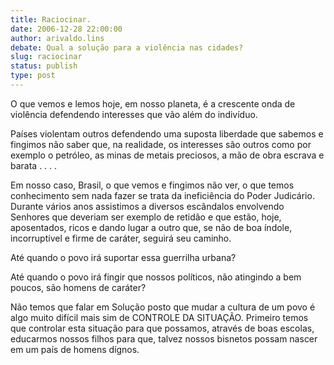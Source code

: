 ```yaml
---
title: Raciocinar.
date: 2006-12-28 22:00:00
author: arivaldo.lins
debate: Qual a solução para a violência nas cidades?
slug: raciocinar
status: publish 
type: post
---
```


O que vemos e lemos hoje, em nosso planeta, é a crescente onda de violência defendendo interesses que vão além do indivíduo.   

Países violentam outros defendendo uma suposta liberdade que sabemos e fingimos não saber que, na realidade, os interesses são outros como por exemplo o petróleo, as minas de metais preciosos, a mão de obra escrava e barata . . . .  

Em nosso caso, Brasil, o que vemos e fingimos não ver, o que temos conhecimento sem nada fazer se trata da ineficiência do Poder Judicário. Durante vários anos assistimos a diversos escândalos envolvendo Senhores que deveriam ser exemplo de retidão e que estão, hoje, aposentados, ricos e dando lugar a outro que, se não de boa índole, incorruptível e firme de caráter, seguirá seu caminho.  

Até quando o povo irá suportar essa guerrilha urbana?  

Até quando o povo irá fingir que nossos políticos, não atingindo a bem poucos, são homens de caráter?  

Não temos que falar em Solução posto que mudar a cultura de um povo é algo muito difícil mais sim de CONTROLE DA SITUAÇÃO. Primeiro temos que controlar esta situação para que possamos, através de boas escolas, educarmos nossos filhos para que, talvez nossos bisnetos possam nascer em um país de homens dígnos.
